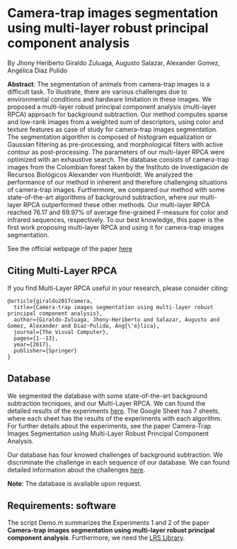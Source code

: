 # Camera-trap images segmentation using multi-layer robust principal component analysis
By Jhony Heriberto Giraldo Zuluaga, Augusto Salazar, Alexander Gomez, Angélica Diaz Pulido

**Abstract**: The segmentation of animals from camera-trap images is a difficult task. To illustrate, there are various challenges due to environmental conditions and hardware limitation in these images. We proposed a multi-layer robust principal component analysis (multi-layer RPCA) approach for background subtraction. Our method computes sparse and low-rank images from a weighted sum of descriptors, using color and texture features as case of study for camera-trap images segmentation. The segmentation algorithm is composed of histogram equalization or Gaussian filtering as pre-processing, and morphological filters with active contour as post-processing. The parameters of our multi-layer RPCA were optimized with an exhaustive search. The database consists of camera-trap images from the Colombian forest taken by the Instituto de Investigación de Recursos Biológicos Alexander von Humboldt. We analyzed the performance of our method in inherent and therefore challenging situations of camera-trap images. Furthermore, we compared our method with some state-of-the-art algorithms of background subtraction, where our multi-layer RPCA outperformed these other methods. Our multi-layer RPCA reached 76.17 and 69.97% of average fine-grained F-measure for color and infrared sequences, respectively. To our best knowledge, this paper is the first work proposing multi-layer RPCA and using it for camera-trap images segmentation.

See the official webpage of the paper [here](https://jhonygiraldo.wordpress.com/camera-trap-images-segmentation-using-multi-layer-robust-principal-component-analysis/)

## Citing Multi-Layer RPCA

If you find Multi-Layer RPCA useful in your research, please consider citing:

```
@article{giraldo2017camera,
  title={Camera-trap images segmentation using multi-layer robust principal component analysis},
  author={Giraldo-Zuluaga, Jhony-Heriberto and Salazar, Augusto and Gomez, Alexander and Diaz-Pulido, Ang{\'e}lica},
  journal={The Visual Computer},
  pages={1--13},
  year={2017},
  publisher={Springer}
}
```

## Database

We segmented the database with some state-of-the-art background subtraction tecniques, and our Multi-Layer RPCA. We can found the detailed results of the experiments [here](https://docs.google.com/spreadsheets/d/1oecC_VumLIM1_lHVN6igA9ZKswGwX1GpWxE4xWN-1T0/edit?usp=sharing). The Google Sheet has 7 sheets, where each sheet has the results of the experiments with each algorithm. For further details about the experiments, see the paper Camera-Trap Images Segmentation using Multi-Layer Robust Principal Component Analysis.

Our database has four knowed challenges of background subtraction. We discriminate the challenge in each sequence of our database. We can found detailed information about the challenges [here](https://docs.google.com/spreadsheets/d/1enP_xcN_hT5KpjLtm4D_KBqpws5paV7PUjiEOHU-yIM/edit?usp=sharing).

**Note**: The database is available upon request.

## Requirements: software

The script Demo.m summarizes the Experiments 1 and 2 of the paper **Camera-trap images segmentation using multi-layer robust principal component analysis**. Furthermore, we need the [LRS Library](https://github.com/andrewssobral/lrslibrary).
